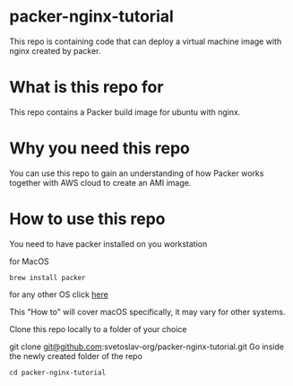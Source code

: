 # packer-nginx-tutorial

This repo is containing code that can deploy a virtual machine image with nginx created by packer.

# What is this repo for

This repo contains a Packer build image for ubuntu with nginx. 



# Why you need this repo
You can use this repo to gain an understanding of how Packer works together with AWS cloud to create an AMI image. 




# How to use this repo

You need to have packer installed on you workstation

for MacOS
```
brew install packer
```

for any other OS click [here](https://packer.io/downloads.html) 

This "How to" will cover macOS specifically, it may vary for other systems.

Clone this repo locally to a folder of your choice

git clone git@github.com:svetoslav-org/packer-nginx-tutorial.git
Go inside the newly created folder of the repo
```
cd packer-nginx-tutorial
```
